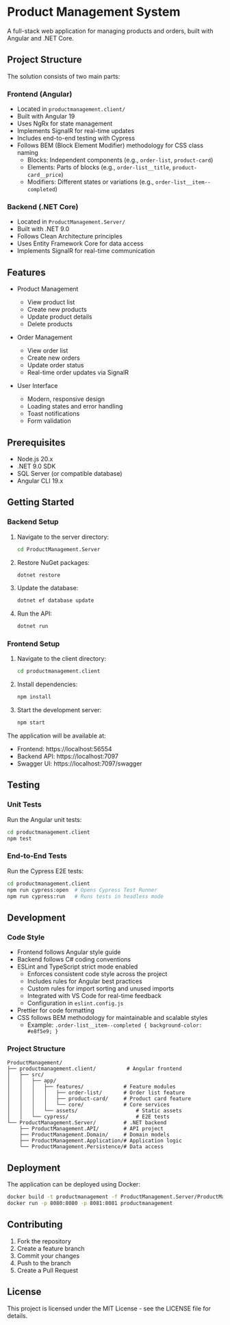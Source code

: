 # Product Management System

A full-stack web application for managing products and orders, built with Angular and .NET Core.

## Project Structure

The solution consists of two main parts:

### Frontend (Angular)
- Located in `productmanagement.client/`
- Built with Angular 19
- Uses NgRx for state management
- Implements SignalR for real-time updates
- Includes end-to-end testing with Cypress
- Follows BEM (Block Element Modifier) methodology for CSS class naming
  - Blocks: Independent components (e.g., `order-list`, `product-card`)
  - Elements: Parts of blocks (e.g., `order-list__title`, `product-card__price`)
  - Modifiers: Different states or variations (e.g., `order-list__item--completed`)

### Backend (.NET Core)
- Located in `ProductManagement.Server/`
- Built with .NET 9.0
- Follows Clean Architecture principles
- Uses Entity Framework Core for data access
- Implements SignalR for real-time communication

## Features

- Product Management
  - View product list
  - Create new products
  - Update product details
  - Delete products

- Order Management
  - View order list
  - Create new orders
  - Update order status
  - Real-time order updates via SignalR

- User Interface
  - Modern, responsive design
  - Loading states and error handling
  - Toast notifications
  - Form validation

## Prerequisites

- Node.js 20.x
- .NET 9.0 SDK
- SQL Server (or compatible database)
- Angular CLI 19.x

## Getting Started

### Backend Setup

1. Navigate to the server directory:
   ```bash
   cd ProductManagement.Server
   ```

2. Restore NuGet packages:
   ```bash
   dotnet restore
   ```

3. Update the database:
   ```bash
   dotnet ef database update
   ```

4. Run the API:
   ```bash
   dotnet run
   ```

### Frontend Setup

1. Navigate to the client directory:
   ```bash
   cd productmanagement.client
   ```

2. Install dependencies:
   ```bash
   npm install
   ```

3. Start the development server:
   ```bash
   npm start
   ```

The application will be available at:
- Frontend: https://localhost:56554
- Backend API: https://localhost:7097
- Swagger UI: https://localhost:7097/swagger

## Testing

### Unit Tests

Run the Angular unit tests:
```bash
cd productmanagement.client
npm test
```

### End-to-End Tests

Run the Cypress E2E tests:
```bash
cd productmanagement.client
npm run cypress:open  # Opens Cypress Test Runner
npm run cypress:run   # Runs tests in headless mode
```

## Development

### Code Style

- Frontend follows Angular style guide
- Backend follows C# coding conventions
- ESLint and TypeScript strict mode enabled
  - Enforces consistent code style across the project
  - Includes rules for Angular best practices
  - Custom rules for import sorting and unused imports
  - Integrated with VS Code for real-time feedback
  - Configuration in `eslint.config.js`
- Prettier for code formatting
- CSS follows BEM methodology for maintainable and scalable styles
  - Example: `.order-list__item--completed { background-color: #e8f5e9; }`

### Project Structure

```
ProductManagement/
├── productmanagement.client/          # Angular frontend
│   ├── src/
│   │   ├── app/
│   │   │   ├── features/             # Feature modules
│   │   │   │   ├── order-list/       # Order list feature
│   │   │   │   ├── product-card/     # Product card feature
│   │   │   │   └── core/             # Core services
│   │   │   └── assets/                   # Static assets
│   │   └── cypress/                      # E2E tests
└── ProductManagement.Server/         # .NET backend
    ├── ProductManagement.API/        # API project
    ├── ProductManagement.Domain/     # Domain models
    ├── ProductManagement.Application/# Application logic
    └── ProductManagement.Persistence/# Data access
```

## Deployment

The application can be deployed using Docker:

```bash
docker build -t productmanagement -f ProductManagement.Server/ProductManagement.API/Dockerfile .
docker run -p 8080:8080 -p 8081:8081 productmanagement
```

## Contributing

1. Fork the repository
2. Create a feature branch
3. Commit your changes
4. Push to the branch
5. Create a Pull Request

## License

This project is licensed under the MIT License - see the LICENSE file for details.